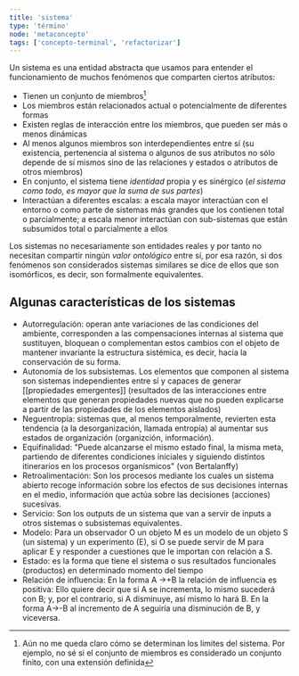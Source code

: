 ```yaml
---
title: 'sistema'
type: 'término'
node: 'metaconcepto'
tags: ['concepto-terminal', 'refactorizar']
---
```



Un sistema es una entidad abstracta que usamos para entender el funcionamiento de muchos fenómenos que comparten ciertos atributos:

- Tienen un conjunto de miembros[^1]
- Los miembros están relacionados actual o potencialmente de diferentes formas
- Existen reglas de interacción entre los miembros, que pueden ser más o menos dinámicas
- Al menos algunos miembros son interdependientes entre sí (su existencia, pertenencia al sistema o algunos de sus atributos no sólo depende de sí mismos sino de las relaciones y estados o atributos de otros miembros)
- En conjunto, el sistema tiene *identidad* propia y es sinérgico (*el sistema como todo, es mayor que la suma de sus partes*)
- Interactúan a diferentes escalas: a escala mayor interactúan con el entorno o como parte de sistemas más grandes que los contienen total o parcialmente; a escala menor interactúan con sub-sistemas que están subsumidos total o parcialmente a ellos

Los sistemas no necesariamente son entidades reales y por tanto no necesitan compartir ningún *valor ontológico* entre sí, por esa razón, si dos fenómenos son considerados sistemas similares se dice de ellos que son isomórficos, es decir, son formalmente equivalentes.

## Algunas características de los sistemas

- Autorregulación: operan ante variaciones de las condiciones del ambiente, corresponden a las compensaciones internas al sistema que sustituyen, bloquean o complementan estos cambios con el objeto de mantener invariante la estructura sistémica, es decir, hacia la conservación de su forma.
- Autonomía de los subsistemas. Los elementos que componen al sistema son sistemas independientes entre sí y capaces de generar [[propiedades emergentes]] (resultados de las interacciones entre elementos que generan propiedades nuevas que no pueden explicarse a partir de las propiedades de los elementos aislados)
- Neguentropía: sistemas que, al menos temporalmente, revierten esta tendencia (a la desorganización, llamada entropía) al aumentar sus estados de organización (organizción, información).
- Equifinalidad: "Puede alcanzarse el mismo estado final, la misma meta, partiendo de diferentes condiciones iniciales y siguiendo distintos itinerarios en los procesos organísmicos" (von Bertalanffy)
- Retroalimentación: Son los procesos mediante los cuales un sistema abierto recoge información sobre los efectos de sus decisiones internas en el medio, información que actúa sobre las decisiones (acciones) sucesivas.
- Servicio: Son los outputs de un sistema que van a servir de inputs a otros sistemas o subsistemas equivalentes.
- Modelo: Para un observador O un objeto M es un modelo de un objeto S (un sistema) y un experimento (E), si O se puede servir de M para aplicar E y responder a cuestiones que le importan con relación a S.
- Estado: es la forma que tiene el sistema o sus resultados funcionales (productos) en determinado momento del tiempo
- Relación de influencia: En la forma A →+B la relación de influencia es positiva: Ello quiere decir que si A se incrementa, lo mismo sucederá con B; y, por el contrario, si A disminuye, así mismo lo hará B. En la forma A→-B al incremento de A seguiría una disminución de B, y viceversa.

[^1]: Aún no me queda claro cómo se determinan los limites del sistema. Por ejemplo, no sé si el conjunto de miembros es considerado un conjunto finito, con una extensión definida